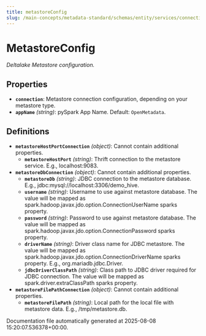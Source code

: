 ```yaml
---
title: metastoreConfig
slug: /main-concepts/metadata-standard/schemas/entity/services/connections/database/deltalake/metastoreconfig
---
```


# MetastoreConfig

*Deltalake Metastore configuration.*

## Properties

- **`connection`**: Metastore connection configuration, depending on your metastore type.
- **`appName`** *(string)*: pySpark App Name. Default: `OpenMetadata`.
## Definitions

- **`metastoreHostPortConnection`** *(object)*: Cannot contain additional properties.
  - **`metastoreHostPort`** *(string)*: Thrift connection to the metastore service. E.g., localhost:9083.
- **`metastoreDbConnection`** *(object)*: Cannot contain additional properties.
  - **`metastoreDb`** *(string)*: JDBC connection to the metastore database. E.g., jdbc:mysql://localhost:3306/demo_hive.
  - **`username`** *(string)*: Username to use against metastore database. The value will be mapped as spark.hadoop.javax.jdo.option.ConnectionUserName sparks property.
  - **`password`** *(string)*: Password to use against metastore database. The value will be mapped as spark.hadoop.javax.jdo.option.ConnectionPassword sparks property.
  - **`driverName`** *(string)*: Driver class name for JDBC metastore. The value will be mapped as spark.hadoop.javax.jdo.option.ConnectionDriverName sparks property. E.g., org.mariadb.jdbc.Driver.
  - **`jdbcDriverClassPath`** *(string)*: Class path to JDBC driver required for JDBC connection. The value will be mapped as spark.driver.extraClassPath sparks property.
- **`metastoreFilePathConnection`** *(object)*: Cannot contain additional properties.
  - **`metastoreFilePath`** *(string)*: Local path for the local file with metastore data. E.g., /tmp/metastore.db.


Documentation file automatically generated at 2025-08-08 15:20:07.536378+00:00.
